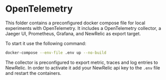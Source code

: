 # OpenTelemetry

This folder contains a preconfigured docker compose file for local experiments
with OpenTelemetry. It includes a OpenTelemetry collector, a Jaeger UI, Prometheus, Grafana, and
NewRelic as export target.

To start it use the following command:

```bash
docker-compose --env-file .env up --no-build
```

The collector is preconfigured to export metric, traces and log entries to NewRelic.
In order to activate it add your NewRelic api key to the `.env` file and restart the
containers.